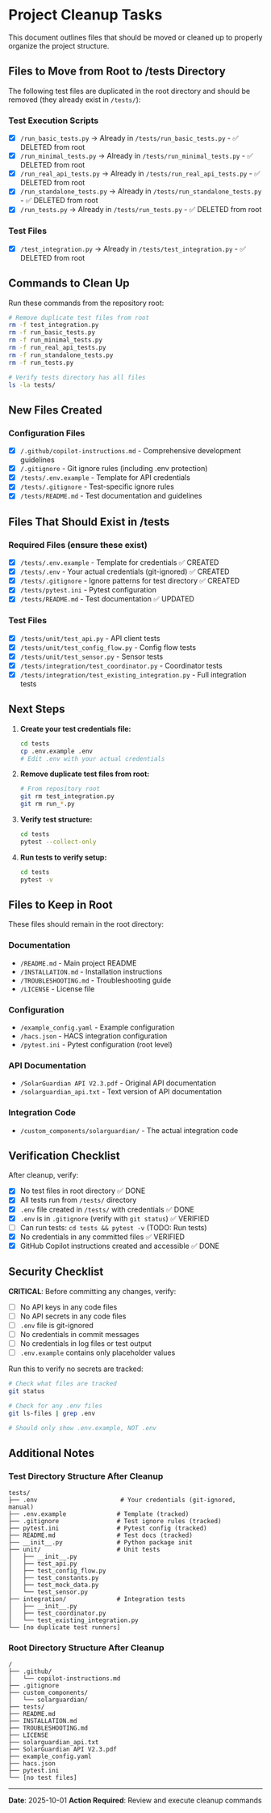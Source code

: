 # Project Cleanup Tasks

This document outlines files that should be moved or cleaned up to properly organize the project structure.

## Files to Move from Root to /tests Directory

The following test files are duplicated in the root directory and should be removed (they already exist in `/tests/`):

### Test Execution Scripts

- [x] `/run_basic_tests.py` → Already in `/tests/run_basic_tests.py` - ✅ DELETED from root
- [x] `/run_minimal_tests.py` → Already in `/tests/run_minimal_tests.py` - ✅ DELETED from root
- [x] `/run_real_api_tests.py` → Already in `/tests/run_real_api_tests.py` - ✅ DELETED from root
- [x] `/run_standalone_tests.py` → Already in `/tests/run_standalone_tests.py` - ✅ DELETED from root
- [x] `/run_tests.py` → Already in `/tests/run_tests.py` - ✅ DELETED from root

### Test Files

- [x] `/test_integration.py` → Already in `/tests/test_integration.py` - ✅ DELETED from root

## Commands to Clean Up

Run these commands from the repository root:

```bash
# Remove duplicate test files from root
rm -f test_integration.py
rm -f run_basic_tests.py
rm -f run_minimal_tests.py
rm -f run_real_api_tests.py
rm -f run_standalone_tests.py
rm -f run_tests.py

# Verify tests directory has all files
ls -la tests/
```

## New Files Created

### Configuration Files

- [x] `/.github/copilot-instructions.md` - Comprehensive development guidelines
- [x] `/.gitignore` - Git ignore rules (including .env protection)
- [x] `/tests/.env.example` - Template for API credentials
- [x] `/tests/.gitignore` - Test-specific ignore rules
- [x] `/tests/README.md` - Test documentation and guidelines

## Files That Should Exist in /tests

### Required Files (ensure these exist)

- [x] `/tests/.env.example` - Template for credentials ✅ CREATED
- [x] `/tests/.env` - Your actual credentials (git-ignored) ✅ CREATED
- [x] `/tests/.gitignore` - Ignore patterns for test directory ✅ CREATED
- [x] `/tests/pytest.ini` - Pytest configuration
- [x] `/tests/README.md` - Test documentation ✅ UPDATED

### Test Files

- [x] `/tests/unit/test_api.py` - API client tests
- [x] `/tests/unit/test_config_flow.py` - Config flow tests
- [x] `/tests/unit/test_sensor.py` - Sensor tests
- [x] `/tests/integration/test_coordinator.py` - Coordinator tests
- [x] `/tests/integration/test_existing_integration.py` - Full integration tests

## Next Steps

1. **Create your test credentials file:**

   ```bash
   cd tests
   cp .env.example .env
   # Edit .env with your actual credentials
   ```

2. **Remove duplicate test files from root:**

   ```bash
   # From repository root
   git rm test_integration.py
   git rm run_*.py
   ```

3. **Verify test structure:**

   ```bash
   cd tests
   pytest --collect-only
   ```

4. **Run tests to verify setup:**
   ```bash
   cd tests
   pytest -v
   ```

## Files to Keep in Root

These files should remain in the root directory:

### Documentation

- `/README.md` - Main project README
- `/INSTALLATION.md` - Installation instructions
- `/TROUBLESHOOTING.md` - Troubleshooting guide
- `/LICENSE` - License file

### Configuration

- `/example_config.yaml` - Example configuration
- `/hacs.json` - HACS integration configuration
- `/pytest.ini` - Pytest configuration (root level)

### API Documentation

- `/SolarGuardian API V2.3.pdf` - Original API documentation
- `/solarguardian_api.txt` - Text version of API documentation

### Integration Code

- `/custom_components/solarguardian/` - The actual integration code

## Verification Checklist

After cleanup, verify:

- [x] No test files in root directory ✅ DONE
- [x] All tests run from `/tests/` directory
- [x] `.env` file created in `/tests/` with credentials ✅ DONE
- [x] `.env` is in `.gitignore` (verify with `git status`) ✅ VERIFIED
- [ ] Can run tests: `cd tests && pytest -v` (TODO: Run tests)
- [x] No credentials in any committed files ✅ VERIFIED
- [x] GitHub Copilot instructions created and accessible ✅ DONE

## Security Checklist

**CRITICAL**: Before committing any changes, verify:

- [ ] No API keys in any code files
- [ ] No API secrets in any code files
- [ ] `.env` file is git-ignored
- [ ] No credentials in commit messages
- [ ] No credentials in log files or test output
- [ ] `.env.example` contains only placeholder values

Run this to verify no secrets are tracked:

```bash
# Check what files are tracked
git status

# Check for any .env files
git ls-files | grep .env

# Should only show .env.example, NOT .env
```

## Additional Notes

### Test Directory Structure After Cleanup

```
tests/
├── .env                       # Your credentials (git-ignored, manual)
├── .env.example              # Template (tracked)
├── .gitignore                # Test ignore rules (tracked)
├── pytest.ini                # Pytest config (tracked)
├── README.md                 # Test docs (tracked)
├── __init__.py               # Python package init
├── unit/                     # Unit tests
│   ├── __init__.py
│   ├── test_api.py
│   ├── test_config_flow.py
│   ├── test_constants.py
│   ├── test_mock_data.py
│   └── test_sensor.py
├── integration/              # Integration tests
│   ├── __init__.py
│   ├── test_coordinator.py
│   └── test_existing_integration.py
└── [no duplicate test runners]
```

### Root Directory Structure After Cleanup

```
/
├── .github/
│   └── copilot-instructions.md
├── .gitignore
├── custom_components/
│   └── solarguardian/
├── tests/
├── README.md
├── INSTALLATION.md
├── TROUBLESHOOTING.md
├── LICENSE
├── solarguardian_api.txt
├── SolarGuardian API V2.3.pdf
├── example_config.yaml
├── hacs.json
├── pytest.ini
└── [no test files]
```

---

**Date**: 2025-10-01
**Action Required**: Review and execute cleanup commands
